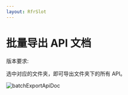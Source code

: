 ```yaml
---
layout: RfrSlot
---
```


# 批量导出 API 文档

版本要求: <Badge text="2022.2.2" />

选中对应的文件夹，即可导出文件夹下的所有 API。

![batchExportApiDoc](/img/2022.2.2/batchExportApiDoc.png)
